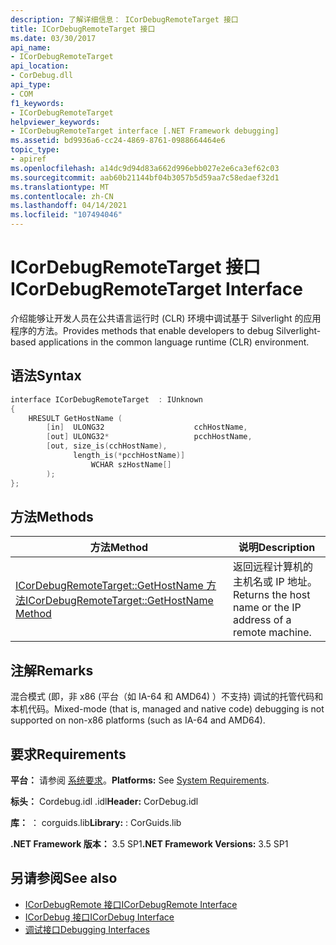 ```yaml
---
description: 了解详细信息： ICorDebugRemoteTarget 接口
title: ICorDebugRemoteTarget 接口
ms.date: 03/30/2017
api_name:
- ICorDebugRemoteTarget
api_location:
- CorDebug.dll
api_type:
- COM
f1_keywords:
- ICorDebugRemoteTarget
helpviewer_keywords:
- ICorDebugRemoteTarget interface [.NET Framework debugging]
ms.assetid: bd9936a6-cc24-4869-8761-0988664464e6
topic_type:
- apiref
ms.openlocfilehash: a14dc9d94d83a662d996ebb027e2e6ca3ef62c03
ms.sourcegitcommit: aab60b21144bf04b3057b5d59aa7c58edaef32d1
ms.translationtype: MT
ms.contentlocale: zh-CN
ms.lasthandoff: 04/14/2021
ms.locfileid: "107494046"
---
```

# <a name="icordebugremotetarget-interface"></a><span data-ttu-id="c8101-103">ICorDebugRemoteTarget 接口</span><span class="sxs-lookup"><span data-stu-id="c8101-103">ICorDebugRemoteTarget Interface</span></span>

<span data-ttu-id="c8101-104">介绍能够让开发人员在公共语言运行时 (CLR) 环境中调试基于 Silverlight 的应用程序的方法。</span><span class="sxs-lookup"><span data-stu-id="c8101-104">Provides methods that enable developers to debug Silverlight-based applications in the common language runtime (CLR) environment.</span></span>  
  
## <a name="syntax"></a><span data-ttu-id="c8101-105">语法</span><span class="sxs-lookup"><span data-stu-id="c8101-105">Syntax</span></span>  
  
```cpp  
interface ICorDebugRemoteTarget  : IUnknown  
{  
    HRESULT GetHostName (  
        [in]  ULONG32                    cchHostName,  
        [out] ULONG32*                   pcchHostName,  
        [out, size_is(cchHostName),  
              length_is(*pcchHostName)]  
                  WCHAR szHostName[]  
        );  
};  
```  
  
## <a name="methods"></a><span data-ttu-id="c8101-106">方法</span><span class="sxs-lookup"><span data-stu-id="c8101-106">Methods</span></span>  
  
|<span data-ttu-id="c8101-107">方法</span><span class="sxs-lookup"><span data-stu-id="c8101-107">Method</span></span>|<span data-ttu-id="c8101-108">说明</span><span class="sxs-lookup"><span data-stu-id="c8101-108">Description</span></span>|  
|------------|-----------------|  
|[<span data-ttu-id="c8101-109">ICorDebugRemoteTarget::GetHostName 方法</span><span class="sxs-lookup"><span data-stu-id="c8101-109">ICorDebugRemoteTarget::GetHostName Method</span></span>](icordebugremotetarget-gethostname-method.md)|<span data-ttu-id="c8101-110">返回远程计算机的主机名或 IP 地址。</span><span class="sxs-lookup"><span data-stu-id="c8101-110">Returns the host name or the IP address of a remote machine.</span></span>|  
  
## <a name="remarks"></a><span data-ttu-id="c8101-111">注解</span><span class="sxs-lookup"><span data-stu-id="c8101-111">Remarks</span></span>  

 <span data-ttu-id="c8101-112">混合模式 (即，非 x86 (平台（如 IA-64 和 AMD64) ）不支持) 调试的托管代码和本机代码。</span><span class="sxs-lookup"><span data-stu-id="c8101-112">Mixed-mode (that is, managed and native code) debugging is not supported on non-x86 platforms (such as IA-64 and AMD64).</span></span>  
  
## <a name="requirements"></a><span data-ttu-id="c8101-113">要求</span><span class="sxs-lookup"><span data-stu-id="c8101-113">Requirements</span></span>  

 <span data-ttu-id="c8101-114">**平台：** 请参阅 [系统要求](../../get-started/system-requirements.md)。</span><span class="sxs-lookup"><span data-stu-id="c8101-114">**Platforms:** See [System Requirements](../../get-started/system-requirements.md).</span></span>  
  
 <span data-ttu-id="c8101-115">**标头：** Cordebug.idl .idl</span><span class="sxs-lookup"><span data-stu-id="c8101-115">**Header:** CorDebug.idl</span></span>  
  
 <span data-ttu-id="c8101-116">**库：** ： corguids.lib</span><span class="sxs-lookup"><span data-stu-id="c8101-116">**Library:** : CorGuids.lib</span></span>  
  
 <span data-ttu-id="c8101-117">**.NET Framework 版本：** 3.5 SP1</span><span class="sxs-lookup"><span data-stu-id="c8101-117">**.NET Framework Versions:** 3.5 SP1</span></span>  
  
## <a name="see-also"></a><span data-ttu-id="c8101-118">另请参阅</span><span class="sxs-lookup"><span data-stu-id="c8101-118">See also</span></span>

- [<span data-ttu-id="c8101-119">ICorDebugRemote 接口</span><span class="sxs-lookup"><span data-stu-id="c8101-119">ICorDebugRemote Interface</span></span>](icordebugremote-interface.md)
- [<span data-ttu-id="c8101-120">ICorDebug 接口</span><span class="sxs-lookup"><span data-stu-id="c8101-120">ICorDebug Interface</span></span>](icordebug-interface.md)
- [<span data-ttu-id="c8101-121">调试接口</span><span class="sxs-lookup"><span data-stu-id="c8101-121">Debugging Interfaces</span></span>](debugging-interfaces.md)
